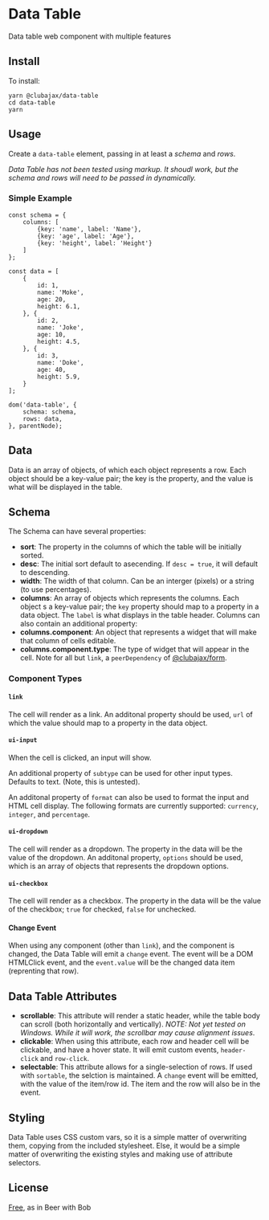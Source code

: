 # Data Table

Data table web component with multiple features

## Install

To install:

    yarn @clubajax/data-table
    cd data-table
    yarn

## Usage

Create a `data-table` element, passing in at least a _schema_ and _rows_.

_Data Table has not been tested using markup. It shoudl work, but the schema and rows will need to be passed in dynamically._

### Simple Example

```
const schema = {
    columns: [
        {key: 'name', label: 'Name'},
        {key: 'age', label: 'Age'},
        {key: 'height', label: 'Height'}
    ]
};

const data = [
    {
        id: 1,
        name: 'Moke',
        age: 20,
        height: 6.1,
    }, {
        id: 2,
        name: 'Joke',
        age: 10,
        height: 4.5,
    }, {
        id: 3,
        name: 'Doke',
        age: 40,
        height: 5.9,
    }
];

dom('data-table', {
    schema: schema,
    rows: data,
}, parentNode);
```

## Data

Data is an array of objects, of which each object represents a row. Each object should be a key-value pair; the key is the property, and the value is what will be displayed in the table.

## Schema

The Schema can have several properties:

 * **sort**: The property in the columns of which the table will be initially sorted.
 * **desc**: The initial sort default to asecending. If `desc = true`, it will default to descending.
 * **width**: The width of that column. Can be an interger (pixels) or a string (to use percentages).  
 * **columns**: An array of objects which represents the columns. Each object s a key-value pair; the `key` property should map to a property in a data object. The `label` is what displays in the table header. Columns can also contain an additional property:
 * **columns.component**: An object that represents a widget that will make that column of cells editable.
 * **columns.component.type**: The type of widget that will appear in the cell. Note for all but `link`, a `peerDependency` of [@clubajax/form](https://github.com/clubajax/form).


### Component Types

#### `link`
The cell will render as a link. An additonal property should be used, `url` of which the value should map to a property in the data object.

#### `ui-input`
When the cell is clicked, an input will show. 

An additional property of `subtype` can be used for other input types. Defaults to text. (Note, this is untested).

An additonal property of `format` can also be used to format the input and HTML cell display. The following formats are currently supported: `currency`, `integer`, and `percentage`.

#### `ui-dropdown`
The cell will render as a dropdown. The property in the data will be the value of the dropdown. An additonal property, `options` should be used, which is an array of objects that represents the dropdown options.

#### `ui-checkbox`
The cell will render as a checkbox. The property in the data will be the value of the checkbox; `true` for checked, `false` for unchecked.

#### Change Event

When using any component (other than `link`), and the component is changed, the Data Table will emit a `change` event. The event will be a DOM HTMLClick event, and the `event.value` will be the changed data item (reprenting that row).

## Data Table Attributes

 * **scrollable**: This attribute will render a static header, while the table body can scroll (both horizontally and vertically). _NOTE: Not yet tested on Windows. While it will work, the scrollbar may cause alignment issues_.
 * **clickable**: When using this attribute, each row and header cell will be clickable, and have a hover state. It will emit custom events, `header-click` and `row-click`. 
 * **selectable**: This attribute allows for a single-selection of rows. If used with `sortable`, the selction is maintained. A `change` event will be emitted, with the value of the item/row id. The item and the row will also be in the event.

 ## Styling

 Data Table uses CSS custom vars, so it is a simple matter of overwriting them, copying from the included stylesheet. Else, it would be a simple matter of overwriting the existing styles and making use of attribute selectors.

 ## License

 [Free](./LICENSE), as in Beer with Bob